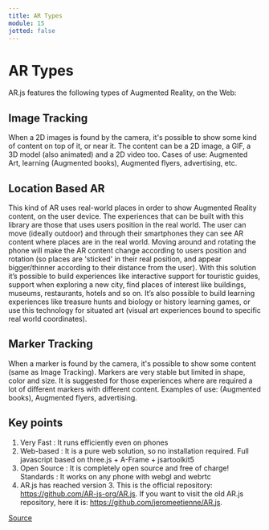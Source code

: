 ```yaml
---
title: AR Types
module: 15
jotted: false
---
```


# AR Types

AR.js features the following types of Augmented Reality, on the Web:

## Image Tracking

When a 2D images is found by the camera, it's possible to show some kind of content on top of it, or near it. The content can be a 2D image, a GIF, a 3D model (also animated) and a 2D video too. Cases of use: Augmented Art, learning (Augmented books), Augmented flyers, advertising, etc.

## Location Based AR

This kind of AR uses real-world places in order to show Augmented Reality content, on the user device. The experiences that can be built with this library are those that uses users position in the real world. The user can move (ideally outdoor) and through their smartphones they can see AR content where places are in the real world. Moving around and rotating the phone will make the AR content change according to users position and rotation (so places are 'sticked' in their real position, and appear bigger/thinner according to their distance from the user). With this solution it’s possible to build experiences like interactive support for touristic guides, support when exploring a new city, find places of interest like buildings, museums, restaurants, hotels and so on. It’s also possible to build learning experiences like treasure hunts and biology or history learning games, or use this technology for situated art (visual art experiences bound to specific real world coordinates).

## Marker Tracking

When a marker is found by the camera, it's possible to show some content (same as Image Tracking). Markers are very stable but limited in shape, color and size. It is suggested for those experiences where are required a lot of different markers with different content. Examples of use: (Augmented books), Augmented flyers, advertising.

## Key points

1. Very Fast : It runs efficiently even on phones
2. Web-based : It is a pure web solution, so no installation required. Full javascript based on three.js + A-Frame + jsartoolkit5
3. Open Source : It is completely open source and free of charge!
Standards : It works on any phone with webgl and webrtc
4. AR.js has reached version 3. This is the official repository: https://github.com/AR-js-org/AR.js. If you want to visit the old AR.js repository, here it is: https://github.com/jeromeetienne/AR.js.

<a href="https://ar-js-org.github.io/AR.js-Docs/" target="_blank">Source</a>